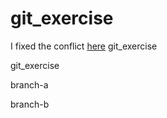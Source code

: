 # git_exercise

I fixed the conflict [here](https://docs.google.com/document/d/1vO9oWjdttjFcpRffpsuccClTRVve5WU2N95qcvz7oQE/edit?usp=sharing)
git_exercise

git_exercise

branch-a

branch-b

